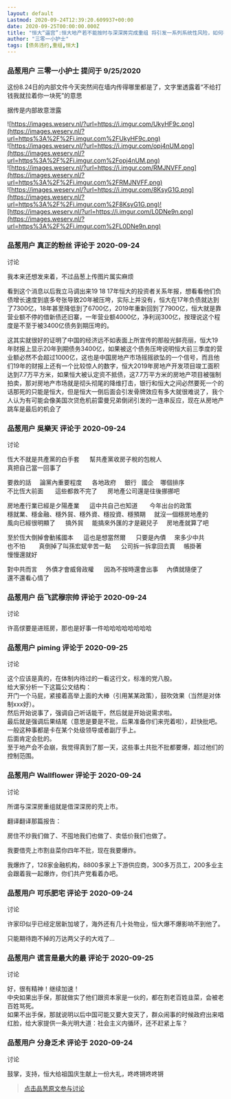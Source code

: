 ```yaml
---
layout: default
Lastmod: 2020-09-24T12:39:20.609937+00:00
date: 2020-09-25T00:00:00.000Z
title: "恒大“逼宫”:恒大地产若不能按时与深深房完成重组 将引发一系列系统性风险，如何看待？"
author: "三零一小护士"
tags: [债务违约,重组,恒大]
---
```



### 品葱用户 **三零一小护士** 提问于 9/25/2020
    
这份8.24日的内部文件今天突然间在墙内传得哪里都是了，文字里透露着“不给打钱我就拉着你一块死”的意思  
  
据传是内部故意泄露  
  
![https://images.weserv.nl/?url=https://i.imgur.com/UkyHF9c.png](https://images.weserv.nl/?url=https%3A%2F%2Fi.imgur.com%2FUkyHF9c.png)  
![https://images.weserv.nl/?url=https://i.imgur.com/opj4nUM.png](https://images.weserv.nl/?url=https%3A%2F%2Fi.imgur.com%2Fopj4nUM.png)  
![https://images.weserv.nl/?url=https://i.imgur.com/RMJNVFF.png](https://images.weserv.nl/?url=https%3A%2F%2Fi.imgur.com%2FRMJNVFF.png)  
![https://images.weserv.nl/?url=https://i.imgur.com/8KsyG1G.png](https://images.weserv.nl/?url=https%3A%2F%2Fi.imgur.com%2F8KsyG1G.png)![https://images.weserv.nl/?url=https://i.imgur.com/L0DNe9n.png](https://images.weserv.nl/?url=https%3A%2F%2Fi.imgur.com%2FL0DNe9n.png)
    
                

### 品葱用户 **真正的粉丝** 评论于 2020-09-24
讨论

        
我本来还想发来着，不过品葱上传图片属实麻烦  
  
看到这个消息以后我立马调出来19 18 17年恒大的投资者关系年报，想看看他们负债增长速度到底多夸张导致20年被压垮，实际上并没有，恒大在17年负债就达到了7300亿，18年甚至降低到了6700亿，2019年重新回到了7900亿，恒大就是靠营业额不停的借新债还旧寨，一年营业额4000亿，净利润300亿，按理说这个程度是不至于被3400亿债务到期压垮的。  
  
这其实就很好的证明了中国的经济远不如表面上所宣传的那般光鲜亮丽，恒大19年财报上显示20年到期债务3400亿，如果被这个债务压垮说明恒大前三季度的营业额必然不会超过1000亿，这也是中国房地产市场摇摇欲坠的一个信号，而且他们19年的财报上还有一个比较惊人的数字，恒大2019年房地产开发项目竣工面积达到7.7万平方米，如果恒大被认定资不抵债，这7.7万平方米的房地产项目被强制拍卖，那对房地产市场就是彻头彻尾的降维打击，银行和恒大之间必然要死一个的话那死的只能是恒大，但是恒大一倒后面会引发骨牌效应有多大就很难说了，我个人认为有可能会像美国次贷危机前雷曼兄弟倒闭引发的一连串反应，现在从房地产跳车是最后的机会了
        
                

### 品葱用户 **吳樂天** 评论于 2020-09-24
讨论

        
恆大不就是共產黨的白手套      幫共產黨收房子稅的包稅人  
真把自己當一回事了  
  
要救的話     論黨內重要程度      各地政府     銀行   國企    哪個排序  
不比恆大前面       這些都救不完了      房地產公司還是往後挪挪吧  
  
房地產行業已經是夕陽產業      這中共自己也知道       今年出台的政策  
穩就業、穩金融、穩外貿、穩外資、穩投資、穩預期     就沒一個穩房地產的  
風向已經很明顯了      搞外貿     能搞來外匯的才是親兒子     房地產就算了吧  
  
  
至於恆大倒掉會動搖國本      這也是想當然爾      只要是內債     來多少中共  
也不怕        真倒掉了叫孫宏斌辛苦一點      公司拆一拆拿回去賣     帳掛著  
慢慢還就好  
  
對中共而言     外債才會威脅政權      因為不按時還會出事     內債就隨便了  
還不還看心情了
        
                

### 品葱用户 **岳飞武穆宗帅** 评论于 2020-09-24
讨论

        
许高俅要是进班房，那也是好事一件哈哈哈哈哈哈哈哈
        
                

### 品葱用户 **piming** 评论于 2020-09-25
讨论

        
这个应该是真的，在体制内待过的一看这行文，标准的党八股。  
给大家分析一下这篇公文结构：  
开门一个马屁，紧接着高举上面的大棒（引用某某政策），鼓吹效果（当然是对体制xxx好）。  
然后开始说事了，强调自己听话能干，然后就是开始说需求啦。  
最后就是强调后果结尾（意思是要是不批，后果准备你们来兜着啦），赶快批吧。  
一般这种事都是卡在某个处级领导或者副厅手上。  
后面肯定会批的。  
至于地产会不会崩，我觉得真到了那一天，这些事土共批不批都要爆，超过他们的控制范围。
        
                

### 品葱用户 **Wallflower** 评论于 2020-09-24
讨论

        
所谓与深深房重组就是借深深房的壳上市。  
  
翻译翻译那篇报告：  
  
房住不炒我们做了、不囤地我们也做了、卖低价我们也做了。  
  
我要借壳上市割韭菜你四年不批，现在我要爆炸。  
  
我爆炸了，128家金融机构，8800多家上下游供应商，300多万员工，200多业主会跟着我一起爆炸，你们共产党看着办吧。
        
                

### 品葱用户 **可乐肥宅** 评论于 2020-09-24
讨论

        
许家印似乎已经定居新加坡了，海外还有几十处物业，恒大爆不爆影响不到他了。  
  
只能期待跑不掉的万达两父子的大戏了...
        
                

### 品葱用户 **谎言是最大的最** 评论于 2020-09-25
讨论

        
好，很有精神！继续加速！  
中央如果出手保，那就做实了他们跟资本家是一伙的，都在割老百姓韭菜，会被老百姓骂死。  
如果不出手保，那就说明以后中国可能又要大变天了，群众闹事的时候政府出来唱红脸，给大家提供一条光明大道：社会主义内循环，还不赶紧上车？
        
                

### 品葱用户 **分身乏术** 评论于 2020-09-24
讨论

        
鼓掌，支持，恒大给祖国庆生献上一份大礼，咚咚锵咚咚锵
        
                





> [点击品葱原文参与讨论](https://pincong.rocks/question/31408)

